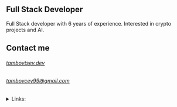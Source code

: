 ## Full Stack Developer

Full Stack developer with 6 years of experience. Interested in crypto projects and AI.


<!-- - 🌱 I’m currently learning HA clusters and AI/ML apps -->

<!--
## GitHub activity stats

![visitor badge](https://nostalgic-organic-mushroom.glitch.me/badge?page_id=VladimirTambovtsev.visitor-badge&left_text=Profile%20Views)
-->

<!-- 
<div class="container">
  <div class="row">
    <div class="col" style="align-items: flex-start;">
      <img src="https://github-readme-stats.vercel.app/api/top-langs/?username=VladimirTambovtsev" alt="Top langs">
      <img src="https://github-readme-stats.vercel.app/api?username=VladimirTambovtsev&show_icons=true&hide_border=true" alt="GitHub stats">
    </div>
  </div>
</div> -->


## Contact me

  ###### [tambovtsev.dev](http://tambovtsev.dev)
  ###### tambovcev99@gmail.com


<details>
  <summary>Links:</summary>
  
  <br>

  - [LinkedIn](https://www.linkedin.com/in/vladimir-tambovtsev/)
  - [GitLab](https://gitlab.com/tambovcev99)
  - [NPM](  https://www.npmjs.com/~vladimir44)
  - [Codepen](https://codepen.io/Vladimir44)
  - [DockerHub](https://hub.docker.com/u/vladimir44)
  - [Expo](https://expo.io/@vladimirtambovtsev)


<!-- ![Github](https://github-readme-stats.vercel.app/api?username=VladimirTambovtsev&show_icons=true) -->

</details>

